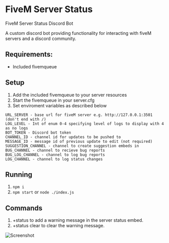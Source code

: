 # FiveM Server Status
FiveM Server Status Discord Bot

A custom discord bot providing functionality for interacting with fiveM servers and a discord community.

## Requirements:

- Included fivemqueue 

## Setup

1. Add the included fivemqueue to your server resources
2. Start the fivemqueue in your server.cfg
3. Set enviroment variables as described below

```
URL_SERVER - base url for fiveM server e.g. http://127.0.0.1:3501 (don't end with /)
LOG_LEVEL - Int of enum 0-4 specifying level of logs to display with 4 as no logs
BOT_TOKEN - Discord bot token
CHANNEL_ID - channel id for updates to be pushed to
MESSAGE_ID - message id of previous update to edit (not required)
SUGGESTION_CHANNEL - channel to create suggestion embeds in
BUG_CHANNEL - channel to recieve bug reports
BUG_LOG_CHANNEL - channel to log bug reports
LOG_CHANNEL - channel to log status changes
```
## Running
1. `npm i`
2. `npm start` or `node ./index.js`


## Commands
1. +status <Message> to add a warning message in the server status embed.
2. +status clear to clear the warning message.
  
![Screenshot](https://media.discordapp.net/attachments/424886239410388992/625739298846801936/unknown.png)
